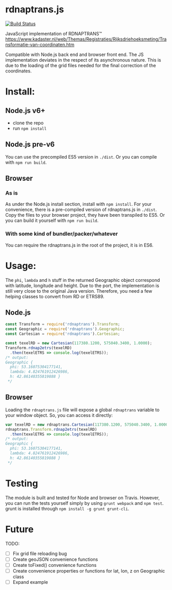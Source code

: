 # rdnaptrans.js
[![Build Status](https://travis-ci.org/reinvantveer/rdnaptrans.js.svg?branch=master)](https://travis-ci.org/reinvantveer/rdnaptrans.js)

JavaScript implementation of RDNAPTRANS&trade;
https://www.kadaster.nl/web/Themas/Registraties/Rijksdriehoeksmeting/Transformatie-van-coordinaten.htm

Compatible with Node.js back end and browser front end. The JS implementation deviates in the respect of its asynchronous nature. This is due to the loading of the grid files needed for the final correction of the coordinates.


# Install:
## Node.js v6+
* clone the repo
* run `npm install`

## Node.js pre-v6
You can use the precompiled ES5 version in `./dist`. Or you can compile with `npm run build`.

## Browser
### As is
As under the Node.js install section, install with `npm install`. For your convenience, there is a pre-compiled version of rdnaptrans.js in `./dist`. Copy the files to your browser project, they have been transpiled to ES5. Or you can build it yourself with `npm run build`.

### With some kind of bundler/packer/whatever
You can require the rdnaptrans.js in the root of the project, it is in ES6.

# Usage:
The `phi`, `lambda` and `h` stuff in the returned Geographic object correspond with latitude, longitude and height. Due to the port, the implementation is still very close to the original Java version. Therefore, you need a few helping classes to convert from RD or ETRS89.

## Node.js
```js
const Transform = require('rdnaptrans').Transform;
const Geographic = require('rdnaptrans').Geographic;
const Cartesian = require('rdnaptrans').Cartesian;

const texelRD = new Cartesian(117380.1200, 575040.3400, 1.0000);
Transform.rdnap2etrs(texelRD)
  .then(texelETRS => console.log(texelETRS));
/* output:
Geographic {
  phi: 53.16075304177141,
  lambda: 4.824761912426986,
  h: 42.86140355819888 }
 */
```

## Browser
Loading the `rdnaptrans.js` file will expose a global `rdnaptrans` variable to your window object. So, you can access it directly:
```js
var texelRD = new rdnaptrans.Cartesian(117380.1200, 575040.3400, 1.0000);
rdnaptrans.Transform.rdnap2etrs(texelRD)
  .then(texelETRS => console.log(texelETRS));
/* output:
Geographic {
  phi: 53.16075304177141,
  lambda: 4.824761912426986,
  h: 42.86140355819888 }
 */
```

# Testing
The module is built and tested for Node and browser on Travis. However, you can run the tests yourself simply by using `grunt webpack` and `npm test`. grunt is installed through `npm install -g grunt grunt-cli`.

# Future
TODO:
- [ ] Fix grid file reloading bug
- [ ] Create geoJSON convenience functions
- [ ] Create toFixed() convenience functions
- [ ] Create convenience properties or functions for lat, lon, z on Geographic class
- [ ] Expand example
